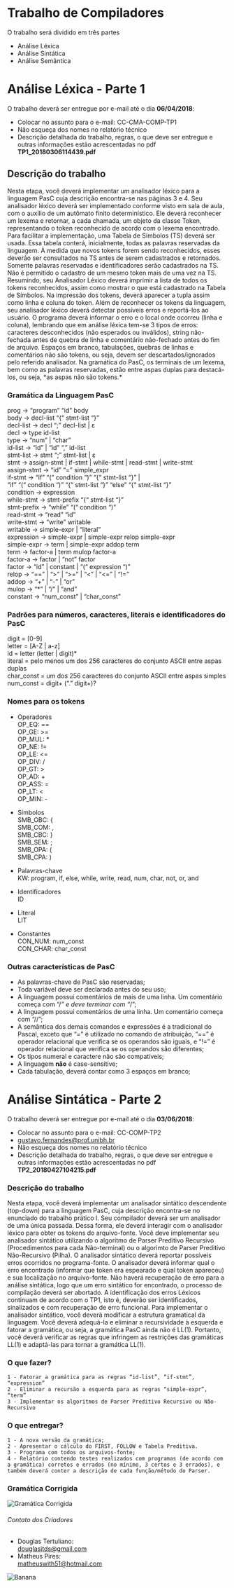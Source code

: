 # Trabalho de Compiladores
O trabalho será dividido em três partes
- Análise Léxica
- Análise Sintática
- Análise Semântica

# Análise Léxica - Parte 1 #
O trabalho deverá ser entregue por e-mail até o dia **06/04/2018**: 
- Colocar no assunto para o e-mail: CC-CMA-COMP-TP1
- Não esqueça dos nomes no relatório técnico
- Descrição detalhada do trabalho, regras, o que deve ser entregue e outras informações estão acrescentadas no pdf **TP1_20180306114439.pdf**


## Descrição do trabalho
<p>
	Nesta etapa, você deverá implementar um analisador léxico para a linguagem PasC cuja descrição
	encontra-se nas páginas 3 e 4.
	Seu analisador léxico deverá ser implementado conforme visto em sala de aula, com o auxílio de
	um autômato finito determinístico. Ele deverá reconhecer um lexema e retornar, a cada chamada,
	um objeto da classe Token, representando o token reconhecido de acordo com o lexema encontrado.
	Para facilitar a implementação, uma Tabela de Símbolos (TS) deverá ser usada. Essa tabela conterá,
	inicialmente, todas as palavras reservadas da linguagem. À medida que novos tokens forem sendo
	reconhecidos, esses deverão ser consultados na TS antes de serem cadastrados e retornados.
	Somente palavras reservadas e identificadores serão cadastrados na TS. Não é permitido o cadastro
	de um mesmo token mais de uma vez na TS.
	Resumindo, seu Analisador Léxico deverá imprimir a lista de todos os tokens reconhecidos, assim
	como mostrar o que está cadastrado na Tabela de Símbolos. Na impressão dos tokens, deverá
	aparecer a tupla <nome, lexema> assim como linha e coluna do token.
	Além de reconhecer os tokens da linguagem, seu analisador léxico deverá detectar possíveis erros e
	reportá-los ao usuário. O programa deverá informar o erro e o local onde ocorreu (linha e coluna),
	lembrando que em análise léxica tem-se 3 tipos de erros: caracteres desconhecidos (não esperados
	ou inválidos), string não-fechada antes de quebra de linha e comentário não-fechado antes do fim de
	arquivo.
	Espaços em branco, tabulações, quebras de linhas e comentários não são tokens, ou seja, devem ser
	descartados/ignorados pelo referido analisador.
	Na gramática do PasC, os terminais de um lexema, bem como as palavras reservadas, estão entre
	aspas duplas para destacá-los, ou seja, *as aspas não são tokens.*
</p>

### Gramática da Linguagem PasC
prog → “program” “id” body  
body → decl-list “{“ stmt-list “}”  
decl-list → decl “;” decl-list | ε  
decl → type id-list  
type → “num” | “char”  
id-list → “id” | “id” “,” id-list  
stmt-list → stmt “;” stmt-list | ε  
stmt → assign-stmt | if-stmt | while-stmt | read-stmt | write-stmt  
assign-stmt → “id” “=” simple_expr  
if-stmt → “if” “(“ condition “)” “{“ stmt-list “}” |  
“if” “(“ condition “)” “{“ stmt-list “}” “else” “{“ stmt-list “}”  
condition → expression  
while-stmt → stmt-prefix “{“ stmt-list “}”  
stmt-prefix → “while” “(“ condition “)”  
read-stmt → “read” “id”  
write-stmt → “write” writable  
writable → simple-expr | “literal”  
expression → simple-expr | simple-expr relop simple-expr  
simple-expr → term | simple-expr addop term  
term → factor-a | term mulop factor-a  
factor-a → factor | “not” factor  
factor → “id” | constant | “(“ expression “)”  
relop → “==” | “>” | “>=” | “<” | “<=” | “!=”  
addop → “+” | “-” | “or”  
mulop → “*” | “/” | “and”  
constant → “num_const” | “char_const”  


### Padrões para números, caracteres, literais e identificadores do PasC
digit = [0-9]  
letter = [A-Z | a-z]  
id = letter (letter | digit)*  
literal = pelo menos um dos 256 caracteres do conjunto ASCII entre aspas duplas  
char_const = um dos 256 caracteres do conjunto ASCII entre aspas simples  
num_const = digit+ (“.” digit+)?  

### Nomes para os tokens
- Operadores  
OP_EQ: ==   
OP_GE: >=   
OP_MUL: *  
OP_NE: !=   
OP_LE: <=   
OP_DIV: /  
OP_GT: >  
OP_AD: +   
OP_ASS: =  
OP_LT: <   
OP_MIN: -  

- Símbolos  
SMB_OBC: {  
SMB_COM: ,  
SMB_CBC: }   
SMB_SEM: ;  
SMB_OPA: (  
SMB_CPA: )
  
- Palavras-chave  
KW: program, if, else, while, write, read, num, char, not, or, and

- Identificadores  
ID

- Literal  
LIT

- Constantes  
CON_NUM: num_const   
CON_CHAR: char_const  

### Outras características de PasC
- As palavras-chave de PasC são reservadas;
- Toda variável deve ser declarada antes do seu uso;
- A linguagem possui comentários de mais de uma linha. Um comentário começa com “/*” e deve terminar com “*/”;
- A linguagem possui comentários de uma linha. Um comentário começa com “//”;
- A semântica dos demais comandos e expressões é a tradicional do Pascal, exceto que “=” é
utilizado no comando de atribuição, “==” é operador relacional que verifica se os operandos
são iguais, e “!=” é operador relacional que verifica se os operandos são diferentes;
- Os tipos numeral e caractere não são compatíveis;
- A linguagem **não** é case-sensitive;
- Cada tabulação, deverá contar como 3 espaços em branco;


# Análise Sintática - Parte 2 #

O trabalho deverá ser entregue por e-mail até o dia **03/06/2018**: 
- Colocar no assunto para o e-mail: CC-COMP-TP2
- <gustavo.fernandes@prof.unibh.br>
- Não esqueça dos nomes no relatório técnico
- Descrição detalhada do trabalho, regras, o que deve ser entregue e outras informações estão acrescentadas no pdf **TP2_20180427104215.pdf**

### Descrição do trabalho
<p>
	Nesta etapa, você deverá implementar um analisador sintático descendente (top-down) para a
	linguagem PasC, cuja descrição encontra-se no enunciado do trabalho prático I.
	Seu compilador deverá ser um analisador de uma única passada. Dessa forma, ele deverá interagir
	com o analisador léxico para obter os tokens do arquivo-fonte. Você deve implementar seu
	analisador sintático utilizando o algoritmo de Parser Preditivo Recursivo (Procedimentos para cada
	Não-terminal) ou o algorimto de Parser Preditivo Não-Recursivo (Pilha).
	O analisador sintático deverá reportar possíveis erros ocorridos no programa-fonte. O analisador
	deverá informar qual o erro encontrado (informar que token era espearado e qual token apareceu) e
	sua localização no arquivo-fonte. Não haverá recuperação de erro para a análise sintática, logo que
	um erro sintático for encontrado, o processo de compilação deverá ser abortado. A identificação dos
	erros Léxicos continuam de acordo com o TP1, isto é, deverão ser identificados, sinalizados e com
	recuperação de erro funcional.
	Para implementar o analisador sintático, você deverá modificar a estrutura gramatical da linguagem.
	Você deverá adequá-la e eliminar a recursividade à esquerda e fatorar a gramática, ou seja, a
	gramática PasC ainda não é LL(1). Portanto, você deverá verificar as regras que infringem as
	restrições das gramáticas LL(1) e adaptá-las para tornar a gramática LL(1).
</p>


### O que fazer?
	1 - Fatorar a gramática para as regras “id-list”, “if-stmt”, “expression”
	2 - Eliminar a recursão a esquerda para as regras “simple-expr”, “term”
	3 - Implementar os algoritmos de Parser Preditivo Recursivo ou Não-Recursivo

### O que entregar?
	1 - A nova versão da gramática;
	2 - Apresentar o cálculo do FIRST, FOLLOW e Tabela Preditiva.
	3 - Programa com todos os arquivos-fonte;
	4 - Relatório contendo testes realizados com programas (de acordo com a gramática) corretos e errados (no mínimo, 3 certos e 3 errados), e também deverá conter a descrição de cada função/método do Parser.



### Gramática Corrigida
<img src="printGramaticaCorrigida.png" title="Gramática Corrigida">



###### Contato dos Criadores
- Douglas Tertuliano:  
<douglasjtds@gmail.com>
- Matheus Pires:  
<matheuswith51@hotmail.com>


<img src="http://cdn.osxdaily.com/wp-content/uploads/2013/07/dancing-banana.gif" alt="Banana" title="Olha a banana dançando!" />

